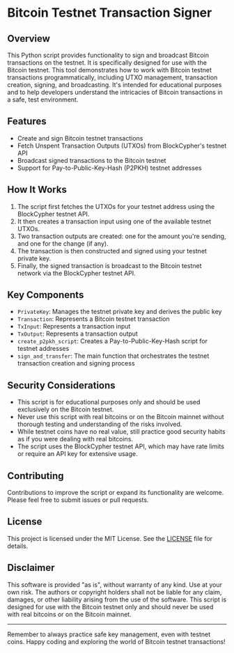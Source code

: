 # Bitcoin Testnet Transaction Signer

## Overview

This Python script provides functionality to sign and broadcast Bitcoin transactions on the testnet. It is specifically designed for use with the Bitcoin testnet. This tool demonstrates how to work with Bitcoin testnet transactions programmatically, including UTXO management, transaction creation, signing, and broadcasting. It's intended for educational purposes and to help developers understand the intricacies of Bitcoin transactions in a safe, test environment.

## Features

- Create and sign Bitcoin testnet transactions
- Fetch Unspent Transaction Outputs (UTXOs) from BlockCypher's testnet API
- Broadcast signed transactions to the Bitcoin testnet
- Support for Pay-to-Public-Key-Hash (P2PKH) testnet addresses



## How It Works

1. The script first fetches the UTXOs for your testnet address using the BlockCypher testnet API.
2. It then creates a transaction input using one of the available testnet UTXOs.
3. Two transaction outputs are created: one for the amount you're sending, and one for the change (if any).
4. The transaction is then constructed and signed using your testnet private key.
5. Finally, the signed transaction is broadcast to the Bitcoin testnet network via the BlockCypher testnet API.

## Key Components

- `PrivateKey`: Manages the testnet private key and derives the public key
- `Transaction`: Represents a Bitcoin testnet transaction
- `TxInput`: Represents a transaction input
- `TxOutput`: Represents a transaction output
- `create_p2pkh_script`: Creates a Pay-to-Public-Key-Hash script for testnet addresses
- `sign_and_transfer`: The main function that orchestrates the testnet transaction creation and signing process

## Security Considerations

- This script is for educational purposes only and should be used exclusively on the Bitcoin testnet.
- Never use this script with real bitcoins or on the Bitcoin mainnet without thorough testing and understanding of the risks involved.
- While testnet coins have no real value, still practice good security habits as if you were dealing with real bitcoins.
- The script uses the BlockCypher testnet API, which may have rate limits or require an API key for extensive usage.

## Contributing

Contributions to improve the script or expand its functionality are welcome. Please feel free to submit issues or pull requests.

## License

This project is licensed under the MIT License. See the [LICENSE](LICENSE) file for details.

## Disclaimer

This software is provided "as is", without warranty of any kind. Use at your own risk. The authors or copyright holders shall not be liable for any claim, damages, or other liability arising from the use of the software. This script is designed for use with the Bitcoin testnet only and should never be used with real bitcoins or on the Bitcoin mainnet.

---

Remember to always practice safe key management, even with testnet coins. Happy coding and exploring the world of Bitcoin testnet transactions!
